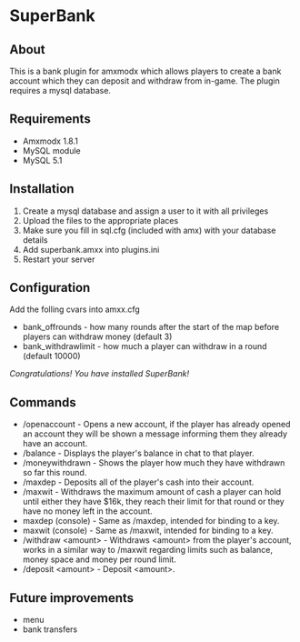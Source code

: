 # SuperBank #

## About

This is a bank plugin for amxmodx which allows players to create a bank account 
which they can deposit and withdraw from in-game. The plugin requires a mysql 
database.

## Requirements

* Amxmodx 1.8.1
* MySQL module
* MySQL 5.1

## Installation

1. Create a mysql database and assign a user to it with all privileges
2. Upload the files to the appropriate places
3. Make sure you fill in sql.cfg (included with amx) with your database details
5. Add superbank.amxx into plugins.ini
6. Restart your server

## Configuration

Add the folling cvars into amxx.cfg

* bank_offrounds - how many rounds after the start of the map before players can withdraw money (default 3)
* bank_withdrawlimit - how much a player can withdraw in a round (default 10000)

*Congratulations! You have installed SuperBank!*

## Commands

* /openaccount - Opens a new account, if the player has already opened an 
  account they will be shown a message informing them they already have an 
  account.
* /balance - Displays the player's balance in chat to that player.
* /moneywithdrawn - Shows the player how much they have withdrawn so far this
  round.
* /maxdep - Deposits all of the player's cash into their account.
* /maxwit - Withdraws the maximum amount of cash a player can hold until either 
  they have $16k, they reach their limit for that round or they have no money 
  left in the account.
* maxdep (console) - Same as /maxdep, intended for binding to a key.
* maxwit (console) - Same as /maxwit, intended for binding to a key.
* /withdraw &lt;amount&gt; - Withdraws &lt;amount&gt; from the player's account,
  works in a similar way to /maxwit regarding limits such as balance, money 
  space and money per round limit.
* /deposit &lt;amount&gt; - Deposit &lt;amount&gt;.

## Future improvements

* menu
* bank transfers
